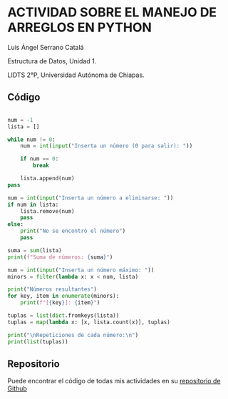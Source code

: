 # ACTIVIDAD SOBRE EL MANEJO DE ARREGLOS EN PYTHON

Luis Ángel Serrano Catalá

Estructura de Datos, Unidad 1.

LIDTS 2°P, Universidad Autónoma de Chiapas.

## Código

```py

num = -1
lista = []

while num != 0:
    num = int(input("Inserta un número (0 para salir): "))

    if num == 0:
        break

    lista.append(num)
pass

num = int(input("Inserta un número a eliminarse: "))
if num in lista:
    lista.remove(num)
    pass
else:
    print("No se encontró el número")
    pass

suma = sum(lista)
print(f"Suma de números: {suma}")

num = int(input("Inserta un número máximo: "))
minors = filter(lambda x: x < num, lista)

print("Números resultantes")
for key, item in enumerate(minors):
    print(f"[{key}]: {item}")

tuplas = list(dict.fromkeys(lista))
tuplas = map(lambda x: [x, lista.count(x)], tuplas)

print("\nRepeticiones de cada número:\n")
print(list(tuplas))

```

## Repositorio

Puede encontrar el código de todas mis actividades en su [repositorio de Github](https://github.com/LuanHimmlisch/unach-data-python)
